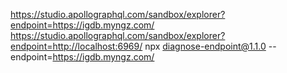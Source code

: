 https://studio.apollographql.com/sandbox/explorer?endpoint=https://igdb.myngz.com/
https://studio.apollographql.com/sandbox/explorer?endpoint=http://localhost:6969/
npx diagnose-endpoint@1.1.0 --endpoint=https://igdb.myngz.com/
